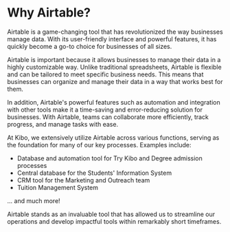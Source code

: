 # Why Airtable?

Airtable is a game-changing tool that has revolutionized the way businesses manage data. With its user-friendly interface and powerful features, it has quickly become a go-to choice for businesses of all sizes.

Airtable is important because it allows businesses to manage their data in a highly customizable way. Unlike traditional spreadsheets, Airtable is flexible and can be tailored to meet specific business needs. This means that businesses can organize and manage their data in a way that works best for them.

In addition, Airtable's powerful features such as automation and integration with other tools make it a time-saving and error-reducing solution for businesses. With Airtable, teams can collaborate more efficiently, track progress, and manage tasks with ease.


At Kibo, we extensively utilize Airtable across various functions, serving as the foundation for many of our key processes. Examples include:

- Database and automation tool for Try Kibo and Degree admission processes
- Central database for the Students' Information System
- CRM tool for the Marketing and Outreach team
- Tuition Management System

... and much more!

Airtable stands as an invaluable tool that has allowed us to streamline our operations and develop impactful tools within remarkably short timeframes.